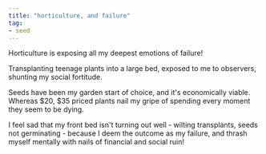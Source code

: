 ```yaml
---
title: "horticulture, and failure"
tag: 
- seed
---
```


Horticulture is exposing all my deepest emotions of failure! 

Transplanting teenage plants into a large bed, exposed to me to observers, shunting my social fortitude. 

Seeds have been my garden start of choice, and it's economically viable. Whereas $20, $35 priced plants nail my gripe of spending every moment they seem to be dying. 

I feel sad that my front bed isn't turning out well - wilting transplants, seeds not germinating - because I deem the outcome as my failure, and thrash myself mentally with nails of financial and social ruin! 


